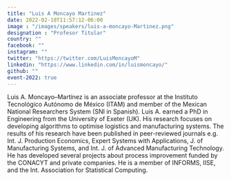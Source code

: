 ```yaml
---
title: "Luis A Moncayo Martinez"
date: 2022-02-10T11:57:12-06:00
image : "/images/speakers/luis-a-moncayo-Martinez.png"
designation : "Profesor Titular"
country: ""
facebook: ""
instagram: ""
twitter: "https://twitter.com/LuisMoncayoM"
linkedin: "https://www.linkedin.com/in/luismoncayo/"
github: ""
event-2022: true
---
```


Luis A. Moncayo–Martínez is an associate professor at the Instituto Tecnológico Autónomo de México (ITAM) and member of the Mexican National Researchers System (SNI in Spanish). Luis A. earned a PhD in Engineering from the University of Exeter (UK). His research focuses on developing algorithms to optimise logistics and manufacturing systems. The results of his research have been published in peer-reviewed journals e.g. Int. J. Production Economics, Expert Systems with Applications, J. of Manufacturing Systems, and Int. J. of Advanced Manufacturing Technology. He has developed several projects about process improvement funded by the CONACYT and private companies. He is a member of INFORMS, IISE, and the Int. Association for Statistical Computing.